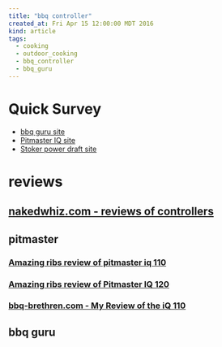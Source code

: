 ```yaml
---
title: "bbq controller"
created_at: Fri Apr 15 12:00:00 MDT 2016
kind: article
tags:
  - cooking
  - outdoor_cooking
  - bbq_controller
  - bbq_guru
---
```


# Quick Survey

<ul>
  <li> <a href="https://www.bbqguru.com/" target="_blank">bbq guru site</a> </li>
  <li> <a href="https://pitmasteriq.com/" target="_blank">Pitmaster IQ site</a> </li>
  <li> <a href="https://www.rocksbarbque.com/" target="_blank">Stoker power draft site</a> </li>
</ul>

# reviews


## <a href="http://www.nakedwhiz.com/productreviews.htm#prtempcontrol" target="_blank">nakedwhiz.com - reviews of controllers</a>

## pitmaster

### <a href="http://amazingribs.com/bbq_equipment_reviews_ratings/thermometers/pitmaster-iq110" target="_blank">Amazing ribs review of pitmaster iq 110</a>

### <a href="http://amazingribs.com/bbq_equipment_reviews_ratings/thermometers/pitmaster-iq120" target="_blank">Amazing ribs review of Pitmaster IQ 120</a>

### <a href="http://www.bbq-brethren.com/forum/showthread.php?t=105541" target="_blank">bbq-brethren.com - My Review of the iQ 110</a>

## bbq guru


<!--
html boilerplate
<a href="" target="_blank"></a>
<img src="" width="400px">
<ul>
  <li></li>
</ul>
<pre>
</pre>
<pre><code>
</code></pre>
-->
